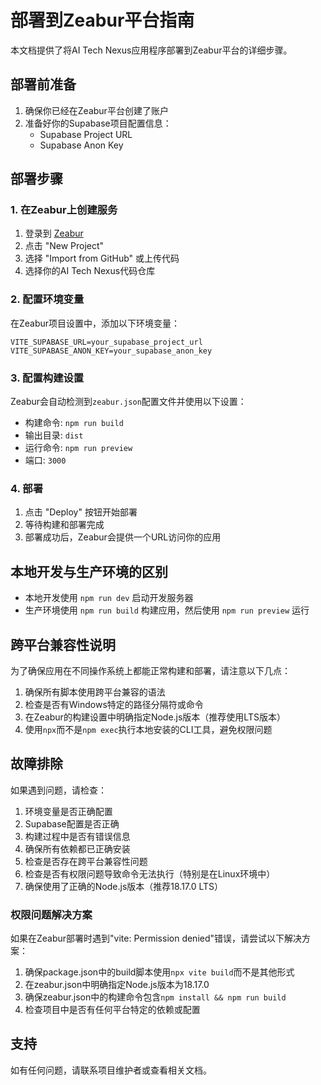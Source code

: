 # 部署到Zeabur平台指南

本文档提供了将AI Tech Nexus应用程序部署到Zeabur平台的详细步骤。

## 部署前准备

1. 确保你已经在Zeabur平台创建了账户
2. 准备好你的Supabase项目配置信息：
   - Supabase Project URL
   - Supabase Anon Key

## 部署步骤

### 1. 在Zeabur上创建服务

1. 登录到 [Zeabur](https://zeabur.com)
2. 点击 "New Project"
3. 选择 "Import from GitHub" 或上传代码
4. 选择你的AI Tech Nexus代码仓库

### 2. 配置环境变量

在Zeabur项目设置中，添加以下环境变量：

```
VITE_SUPABASE_URL=your_supabase_project_url
VITE_SUPABASE_ANON_KEY=your_supabase_anon_key
```

### 3. 配置构建设置

Zeabur会自动检测到`zeabur.json`配置文件并使用以下设置：

- 构建命令: `npm run build`
- 输出目录: `dist`
- 运行命令: `npm run preview`
- 端口: `3000`

### 4. 部署

1. 点击 "Deploy" 按钮开始部署
2. 等待构建和部署完成
3. 部署成功后，Zeabur会提供一个URL访问你的应用

## 本地开发与生产环境的区别

- 本地开发使用 `npm run dev` 启动开发服务器
- 生产环境使用 `npm run build` 构建应用，然后使用 `npm run preview` 运行

## 跨平台兼容性说明

为了确保应用在不同操作系统上都能正常构建和部署，请注意以下几点：

1. 确保所有脚本使用跨平台兼容的语法
2. 检查是否有Windows特定的路径分隔符或命令
3. 在Zeabur的构建设置中明确指定Node.js版本（推荐使用LTS版本）
4. 使用`npx`而不是`npm exec`执行本地安装的CLI工具，避免权限问题

## 故障排除

如果遇到问题，请检查：

1. 环境变量是否正确配置
2. Supabase配置是否正确
3. 构建过程中是否有错误信息
4. 确保所有依赖都已正确安装
5. 检查是否存在跨平台兼容性问题
6. 检查是否有权限问题导致命令无法执行（特别是在Linux环境中）
7. 确保使用了正确的Node.js版本（推荐18.17.0 LTS）

### 权限问题解决方案

如果在Zeabur部署时遇到"vite: Permission denied"错误，请尝试以下解决方案：

1. 确保package.json中的build脚本使用`npx vite build`而不是其他形式
2. 在zeabur.json中明确指定Node.js版本为18.17.0
3. 确保zeabur.json中的构建命令包含`npm install && npm run build`
4. 检查项目中是否有任何平台特定的依赖或配置

## 支持

如有任何问题，请联系项目维护者或查看相关文档。
